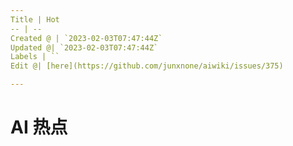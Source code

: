 ```yaml
---
Title | Hot
-- | --
Created @ | `2023-02-03T07:47:44Z`
Updated @| `2023-02-03T07:47:44Z`
Labels | ``
Edit @| [here](https://github.com/junxnone/aiwiki/issues/375)

---
```

# AI 热点
